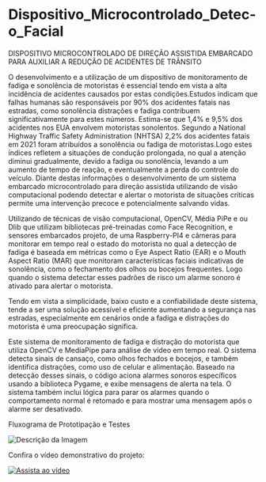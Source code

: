 # Dispositivo_Microcontrolado_Detec-o_Facial
DISPOSITIVO MICROCONTROLADO DE DIREÇÃO ASSISTIDA EMBARCADO PARA AUXILIAR A REDUÇÃO DE ACIDENTES DE TRÂNSITO 

O desenvolvimento e a utilização de um dispositivo de monitoramento de fadiga e sonolência de motoristas é essencial tendo em vista a alta incidência de acidentes causados por estas condições.Estudos indicam que falhas humanas são responsáveis por 90% dos acidentes fatais nas estradas, como sonolência distrações e fadiga contribuem significativamente para estes números. Estima-se que 1,4% e 9,5% dos acidentes nos EUA envolvem motoristas sonolentos. Segundo a National Highway Traffic Safety Administration (NHTSA) 2,2% dos acidentes fatais em 2021 foram atribuídos a sonolência ou fadiga de motoristas.Logo estes índices refletem a situações de condução prolongada, no qual a atenção diminui gradualmente, devido a fadiga ou sonolência, levando a um aumento de tempo de reação, e eventualmente a perda do controle do veículo. Diante destas informações o desenvolvimento de um sistema embarcado microcontrolado para direção assistida utilizando de visão computacional podendo detectar e alertar o motorista de situações críticas permite uma intervenção precoce e potencialmente salvando vidas. 

Utilizando de técnicas de visão computacional, OpenCV, Média PiPe e ou Dlib que utilizam bibliotecas pré-treinadas como Face Recognition, e sensores embarcados projeto, de uma Raspberry-PI4 e câmeras para monitorar em tempo real o estado do motorista no qual a detecção de fadiga é baseada em métricas como o Eye Aspect Ratio (EAR) e o Mouth Aspect Ratio (MAR) que monitoram características faciais indicativas de sonolência, como o fechamento dos olhos ou bocejos frequentes. Logo quando o sistema detectar esses padrões de risco um alarme sonoro é ativado para alertar o motorista. 

Tendo em vista a simplicidade, baixo custo e a confiabilidade deste sistema, tende a ser uma solução acessível e eficiente aumentando a segurança nas estradas, especialmente em cenários onde a fadiga e distrações do motorista é uma preocupação significa.


Este sistema de monitoramento de fadiga e distração do motorista que utiliza OpenCV e MediaPipe para análise de vídeo em tempo real. O sistema detecta sinais de cansaço, como olhos fechados e bocejos, e também identifica distrações, como uso de celular e alimentação. Baseado na detecção desses sinais, o código aciona alarmes sonoros específicos usando a biblioteca Pygame, e exibe mensagens de alerta na tela. O sistema também inclui lógica para parar os alarmes quando o comportamento normal é retomado e para mostrar uma mensagem após o alarme ser desativado.


Fluxograma de Prototipação e Testes

![Descrição da Imagem](https://github.com/user-attachments/assets/abfc2a5d-7ad7-4815-b079-3e0f498033c3)




Confira o vídeo demonstrativo do projeto:

[![Assista ao vídeo](https://img.youtube.com/vi/F8UC4He-9OY/hqdefault.jpg)](https://youtu.be/F8UC4He-9OY)

